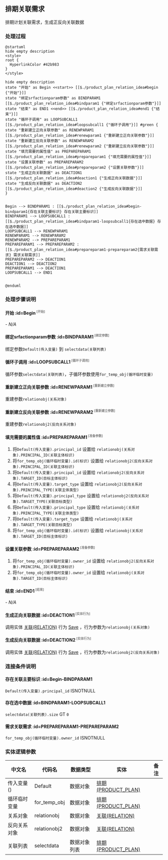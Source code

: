 ## 排期关联需求 <!-- {docsify-ignore-all} -->

   排期计划关联需求，生成正反向关联数据

### 处理过程

```plantuml
@startuml
hide empty description
<style>
root {
  HyperlinkColor #42b983
}
</style>

hide empty description
state "开始" as Begin <<start>> [[$./product_plan_relation_idea#begin {"开始"}]]
state "绑定srfactionparam参数" as BINDPARAM1  [[$./product_plan_relation_idea#bindparam1 {"绑定srfactionparam参数"}]]
state "结束" as END1 <<end>> [[$./product_plan_relation_idea#end1 {"结束"}]]
state "循环子调用" as LOOPSUBCALL1  [[$./product_plan_relation_idea#loopsubcall1 {"循环子调用"}]] #green {
state "重新建立正向关联参数" as RENEWPARAM1  [[$./product_plan_relation_idea#renewparam1 {"重新建立正向关联参数"}]]
state "重新建立反向关联参数" as RENEWPARAM2  [[$./product_plan_relation_idea#renewparam2 {"重新建立反向关联参数"}]]
state "填充需要的属性值" as PREPAREPARAM1  [[$./product_plan_relation_idea#prepareparam1 {"填充需要的属性值"}]]
state "设置关联参数" as PREPAREPARAM2  [[$./product_plan_relation_idea#prepareparam2 {"设置关联参数"}]]
state "生成正向关联数据" as DEACTION1  [[$./product_plan_relation_idea#deaction1 {"生成正向关联数据"}]]
state "生成反向关联数据" as DEACTION2  [[$./product_plan_relation_idea#deaction2 {"生成反向关联数据"}]]
}


Begin --> BINDPARAM1 : [[$./product_plan_relation_idea#begin-bindparam1{存在关联主要标识} 存在关联主要标识]]
BINDPARAM1 --> LOOPSUBCALL1 : [[$./product_plan_relation_idea#bindparam1-loopsubcall1{存在选中数据} 存在选中数据]]
LOOPSUBCALL1 --> RENEWPARAM1
RENEWPARAM1 --> RENEWPARAM2
RENEWPARAM2 --> PREPAREPARAM1
PREPAREPARAM1 --> PREPAREPARAM2 : [[$./product_plan_relation_idea#prepareparam1-prepareparam2{需求关联需求} 需求关联需求]]
PREPAREPARAM2 --> DEACTION1
DEACTION1 --> DEACTION2
PREPAREPARAM1 --> DEACTION1
LOOPSUBCALL1 --> END1


@enduml
```


### 处理步骤说明

#### 开始 :id=Begin<sup class="footnote-symbol"> <font color=gray size=1>[开始]</font></sup>



*- N/A*
#### 绑定srfactionparam参数 :id=BINDPARAM1<sup class="footnote-symbol"> <font color=gray size=1>[绑定参数]</font></sup>



绑定参数`Default(传入变量)` 到 `selectdata(关联列表)`
#### 循环子调用 :id=LOOPSUBCALL1<sup class="footnote-symbol"> <font color=gray size=1>[循环子调用]</font></sup>



循环参数`selectdata(关联列表)`，子循环参数使用`for_temp_obj(循环临时变量)`
#### 重新建立正向关联参数 :id=RENEWPARAM1<sup class="footnote-symbol"> <font color=gray size=1>[重新建立参数]</font></sup>



重建参数```relationobj(关系对象)```
#### 重新建立反向关联参数 :id=RENEWPARAM2<sup class="footnote-symbol"> <font color=gray size=1>[重新建立参数]</font></sup>



重建参数```relationobj2(反向关系对象)```
#### 填充需要的属性值 :id=PREPAREPARAM1<sup class="footnote-symbol"> <font color=gray size=1>[准备参数]</font></sup>



1. 将`Default(传入变量).principal_id` 设置给  `relationobj(关系对象).PRINCIPAL_ID(关联主体标识)`
2. 将`for_temp_obj(循环临时变量).id(标识)` 设置给  `relationobj2(反向关系对象).PRINCIPAL_ID(关联主体标识)`
3. 将`Default(传入变量).principal_id` 设置给  `relationobj2(反向关系对象).TARGET_ID(目标主体标识)`
4. 将`Default(传入变量).target_type` 设置给  `relationobj2(反向关系对象).PRINCIPAL_TYPE(关联主体类型)`
5. 将`Default(传入变量).principal_type` 设置给  `relationobj2(反向关系对象).TARGET_TYPE(关联目标类型)`
6. 将`Default(传入变量).principal_type` 设置给  `relationobj(关系对象).PRINCIPAL_TYPE(关联主体类型)`
7. 将`Default(传入变量).target_type` 设置给  `relationobj(关系对象).TARGET_TYPE(关联目标类型)`
8. 将`for_temp_obj(循环临时变量).id(标识)` 设置给  `relationobj(关系对象).TARGET_ID(目标主体标识)`

#### 设置关联参数 :id=PREPAREPARAM2<sup class="footnote-symbol"> <font color=gray size=1>[准备参数]</font></sup>



1. 将`for_temp_obj(循环临时变量).owner_id` 设置给  `relationobj2(反向关系对象).PRINCIPAL_ID(关联主体标识)`
2. 将`for_temp_obj(循环临时变量).owner_id` 设置给  `relationobj(关系对象).TARGET_ID(目标主体标识)`

#### 结束 :id=END1<sup class="footnote-symbol"> <font color=gray size=1>[结束]</font></sup>



*- N/A*

#### 生成正向关联数据 :id=DEACTION1<sup class="footnote-symbol"> <font color=gray size=1>[实体行为]</font></sup>



调用实体 [关联(RELATION)](module/Base/relation.md) 行为 [Save](module/Base/relation#行为) ，行为参数为`relationobj(关系对象)`

#### 生成反向关联数据 :id=DEACTION2<sup class="footnote-symbol"> <font color=gray size=1>[实体行为]</font></sup>



调用实体 [关联(RELATION)](module/Base/relation.md) 行为 [Save](module/Base/relation#行为) ，行为参数为`relationobj2(反向关系对象)`


### 连接条件说明
#### 存在关联主要标识 :id=Begin-BINDPARAM1

`Default(传入变量).principal_id` ISNOTNULL
#### 存在选中数据 :id=BINDPARAM1-LOOPSUBCALL1

`selectdata(关联列表).size` GT `0`
#### 需求关联需求 :id=PREPAREPARAM1-PREPAREPARAM2

`for_temp_obj(循环临时变量).owner_id` ISNOTNULL


### 实体逻辑参数

|    中文名   |    代码名    |  数据类型    |  实体   |备注 |
| --------| --------| -------- | -------- | --------   |
|传入变量(<i class="fa fa-check"/></i>)|Default|数据对象|[排期(PRODUCT_PLAN)](module/ProdMgmt/product_plan.md)||
|循环临时变量|for_temp_obj|数据对象|[排期(PRODUCT_PLAN)](module/ProdMgmt/product_plan.md)||
|关系对象|relationobj|数据对象|[关联(RELATION)](module/Base/relation.md)||
|反向关系对象|relationobj2|数据对象|[关联(RELATION)](module/Base/relation.md)||
|关联列表|selectdata|数据对象列表|[排期(PRODUCT_PLAN)](module/ProdMgmt/product_plan.md)||
